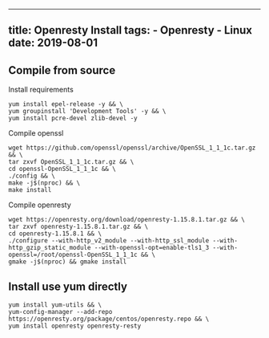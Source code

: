 ----------------
title: Openresty Install
tags:
    - Openresty
    - Linux
date: 2019-08-01
----------------

## Compile from source

Install requirements
```
yum install epel-release -y && \
yum groupinstall 'Development Tools' -y && \
yum install pcre-devel zlib-devel -y
```

<!-- more -->

Compile openssl
```
wget https://github.com/openssl/openssl/archive/OpenSSL_1_1_1c.tar.gz && \
tar zxvf OpenSSL_1_1_1c.tar.gz && \
cd openssl-OpenSSL_1_1_1c && \
./config && \
make -j$(nproc) && \
make install
```

Compile openresty
```
wget https://openresty.org/download/openresty-1.15.8.1.tar.gz && \
tar zxvf openresty-1.15.8.1.tar.gz && \
cd openresty-1.15.8.1 && \
./configure --with-http_v2_module --with-http_ssl_module --with-http_gzip_static_module --with-openssl-opt=enable-tls1_3 --with-openssl=/root/openssl-OpenSSL_1_1_1c && \
gmake -j$(nproc) && gmake install
```

## Install use yum directly

```
yum install yum-utils && \
yum-config-manager --add-repo https://openresty.org/package/centos/openresty.repo && \
yum install openresty openresty-resty
```